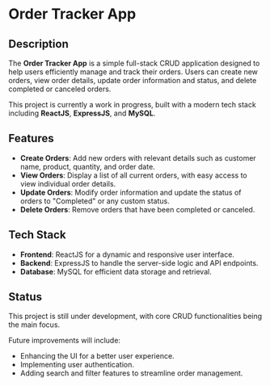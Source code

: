 # Order Tracker App

## Description
The **Order Tracker App** is a simple full-stack CRUD application designed to help users efficiently manage and track their orders. Users can create new orders, view order details, update order information and status, and delete completed or canceled orders.

This project is currently a work in progress, built with a modern tech stack including **ReactJS**, **ExpressJS**, and **MySQL**.

## Features
- **Create Orders**: Add new orders with relevant details such as customer name, product, quantity, and order date.
- **View Orders**: Display a list of all current orders, with easy access to view individual order details.
- **Update Orders**: Modify order information and update the status of orders to "Completed" or any custom status.
- **Delete Orders**: Remove orders that have been completed or canceled.

## Tech Stack
- **Frontend**: ReactJS for a dynamic and responsive user interface.
- **Backend**: ExpressJS to handle the server-side logic and API endpoints.
- **Database**: MySQL for efficient data storage and retrieval.

## Status
This project is still under development, with core CRUD functionalities being the main focus. 

Future improvements will include:
- Enhancing the UI for a better user experience.
- Implementing user authentication.
- Adding search and filter features to streamline order management.
